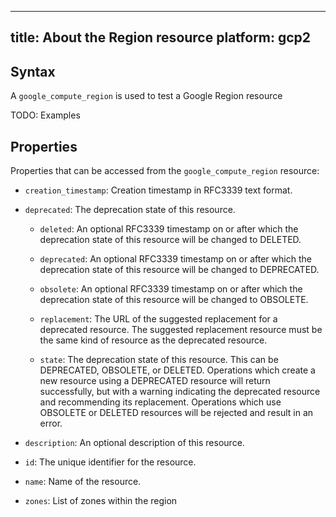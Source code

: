 

---
title: About the Region resource
platform: gcp2
---

## Syntax
A `google_compute_region` is used to test a Google Region resource

TODO: Examples

## Properties
Properties that can be accessed from the `google_compute_region` resource:

  * `creation_timestamp`: Creation timestamp in RFC3339 text format.

  * `deprecated`: The deprecation state of this resource.

    * `deleted`: An optional RFC3339 timestamp on or after which the deprecation state of this resource will be changed to DELETED.

    * `deprecated`: An optional RFC3339 timestamp on or after which the deprecation state of this resource will be changed to DEPRECATED.

    * `obsolete`: An optional RFC3339 timestamp on or after which the deprecation state of this resource will be changed to OBSOLETE.

    * `replacement`: The URL of the suggested replacement for a deprecated resource. The suggested replacement resource must be the same kind of resource as the deprecated resource.

    * `state`: The deprecation state of this resource. This can be DEPRECATED, OBSOLETE, or DELETED. Operations which create a new resource using a DEPRECATED resource will return successfully, but with a warning indicating the deprecated resource and recommending its replacement. Operations which use OBSOLETE or DELETED resources will be rejected and result in an error.

  * `description`: An optional description of this resource.

  * `id`: The unique identifier for the resource.

  * `name`: Name of the resource.

  * `zones`: List of zones within the region
